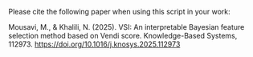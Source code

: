 Please cite the following paper when using this script in your work:

Mousavi, M., & Khalili, N. (2025). VSI: An interpretable Bayesian feature selection method based on Vendi score. Knowledge-Based Systems, 112973. https://doi.org/10.1016/j.knosys.2025.112973
